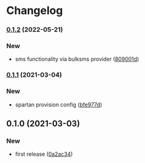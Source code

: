 # Changelog
### [0.1.2](https://github.com/spartan/message/compare/v0.1.1...v0.1.2) (2022-05-21)


### New

* sms functionality via bulksms provider ([809001d](https://github.com/spartan/message/commit/809001da51483457ce3190f697e43189102fb9b5))

### [0.1.1](https://github.com/spartan/message/compare/v0.1.0...v0.1.1) (2021-03-04)


### New

* spartan provision config ([bfe977d](https://github.com/spartan/message/commit/bfe977d74ac2053ca503c0bb66c75dd1a175647c))

## 0.1.0 (2021-03-03)


### New

* first release ([0a2ac34](https://github.com/spartan/message/commit/0a2ac34ca01f5374f9612c861133f672460479d6))
